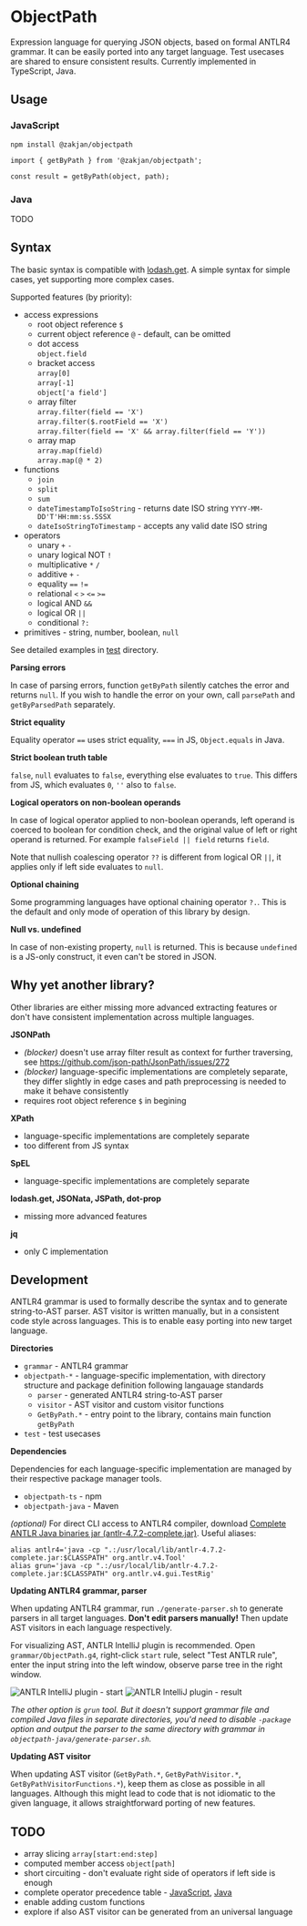 # ObjectPath

Expression language for querying JSON objects, based on formal ANTLR4 grammar. It can be easily ported into any target language. Test usecases are shared to ensure consistent results. Currently implemented in TypeScript, Java.

## Usage

### JavaScript

```
npm install @zakjan/objectpath
```

```
import { getByPath } from '@zakjan/objectpath';

const result = getByPath(object, path);
```

### Java

TODO

## Syntax

The basic syntax is compatible with [lodash.get](https://lodash.com/docs#get). A simple syntax for simple cases, yet supporting more complex cases.

Supported features (by priority):

- access expressions
  - root object reference `$`
  - current object reference `@` - default, can be omitted
  - dot access<br>
    `object.field`
  - bracket access<br>
    `array[0]`<br>
    `array[-1]`<br>
    `object['a field']`
  - array filter<br>
    `array.filter(field == 'X')`<br>
    `array.filter($.rootField == 'X')`<br>
    `array.filter(field == 'X' && array.filter(field == 'Y'))`
  - array map<br>
    `array.map(field)`<br>
    `array.map(@ * 2)`
- functions
  - `join`
  - `split`
  - `sum`
  - `dateTimestampToIsoString` - returns date ISO string `YYYY-MM-DD'T'HH:mm:ss.SSSX`
  - `dateIsoStringToTimestamp` - accepts any valid date ISO string
- operators
  - unary `+` `-`
  - unary logical NOT `!`
  - multiplicative `*` `/`
  - additive `+` `-`
  - equality `==` `!=`
  - relational `<` `>` `<=` `>=`
  - logical AND `&&`
  - logical OR `||`
  - conditional `?:`
- primitives - string, number, boolean, `null`

See detailed examples in [test](test) directory.

**Parsing errors**

In case of parsing errors, function `getByPath` silently catches the error and returns `null`. If you wish to handle the error on your own, call `parsePath` and `getByParsedPath` separately.

**Strict equality**

Equality operator `==` uses strict equality, `===` in JS, `Object.equals` in Java.

**Strict boolean truth table**

`false`, `null` evaluates to `false`, everything else evaluates to `true`. This differs from JS, which evaluates `0`, `''` also to `false`.

**Logical operators on non-boolean operands**

In case of logical operator applied to non-boolean operands, left operand is coerced to boolean for condition check, and the original value of left or right operand is returned. For example `falseField || field` returns `field`.

Note that nullish coalescing operator `??` is different from logical OR `||`, it applies only if left side evaluates to `null`.

**Optional chaining**

Some programming languages have optional chaining operator `?.`. This is the default and only mode of operation of this library by design.

**Null vs. undefined**

In case of non-existing property, `null` is returned. This is because `undefined` is a JS-only construct, it even can't be stored in JSON.

## Why yet another library?

Other libraries are either missing more advanced extracting features or don't have consistent implementation across multiple languages.

**JSONPath**

- *(blocker)* doesn't use array filter result as context for further traversing, see https://github.com/json-path/JsonPath/issues/272
- *(blocker)* language-specific implementations are completely separate, they differ slightly in edge cases and path preprocessing is needed to make it behave consistently
- requires root object reference `$` in begining

**XPath**

- language-specific implementations are completely separate
- too different from JS syntax

**SpEL**

- language-specific implementations are completely separate

**lodash.get, JSONata, JSPath, dot-prop**

- missing more advanced features

**jq**

- only C implementation

## Development

ANTLR4 grammar is used to formally describe the syntax and to generate string-to-AST parser. AST visitor is written manually, but in a consistent code style across languages. This is to enable easy porting into new target language.

**Directories**

- `grammar` - ANTLR4 grammar
- `objectpath-*` - language-specific implementation, with directory structure and package definition following langauage standards
  - `parser` - generated ANTLR4 string-to-AST parser
  - `visitor` - AST visitor and custom visitor functions
  - `GetByPath.*` - entry point to the library, contains main function `getByPath`
- `test` - test usecases

**Dependencies**

Dependencies for each language-specific implementation are managed by their respective package manager tools.

- `objectpath-ts` - npm
- `objectpath-java` - Maven

*(optional)* For direct CLI access to ANTLR4 compiler, download [Complete ANTLR Java binaries jar (antlr-4.7.2-complete.jar)](http://www.antlr.org/download.html). Useful aliases:

```
alias antlr4='java -cp ".:/usr/local/lib/antlr-4.7.2-complete.jar:$CLASSPATH" org.antlr.v4.Tool'
alias grun='java -cp ".:/usr/local/lib/antlr-4.7.2-complete.jar:$CLASSPATH" org.antlr.v4.gui.TestRig'
```

**Updating ANTLR4 grammar, parser**

When updating ANTLR4 grammar, run `./generate-parser.sh` to generate parsers in all target languages. **Don't edit parsers manually!** Then update AST visitors in each language respectively.

For visualizing AST, ANTLR IntelliJ plugin is recommended. Open `grammar/ObjectPath.g4`, right-click `start` rule, select "Test ANTLR rule", enter the input string into the left window, observe parse tree in the right window.

![ANTLR IntelliJ plugin - start](docs/antlr-intellij-plugin-start.png)
![ANTLR IntelliJ plugin - result](docs/antlr-intellij-plugin-result.png)

*The other option is `grun` tool. But it doesn't support grammar file and compiled Java files in separate directories, you'd need to disable `-package` option and output the parser to the same directory with grammar in `objectpath-java/generate-parser.sh`.*

**Updating AST visitor**

When updating AST visitor (`GetByPath.*`, `GetByPathVisitor.*`, `GetByPathVisitorFunctions.*`), keep them as close as possible in all languages. Although this might lead to code that is not idiomatic to the given language, it allows straightforward porting of new features.

## TODO

- array slicing `array[start:end:step]`
- computed member access `object[path]`
- short circuiting - don't evaluate right side of operators if left side is enough
- complete operator precedence table - [JavaScript](https://developer.mozilla.org/en-US/docs/Web/JavaScript/Reference/Operators/Operator_Precedence), [Java](https://introcs.cs.princeton.edu/java/11precedence/)
- enable adding custom functions
- explore if also AST visitor can be generated from an universal language
